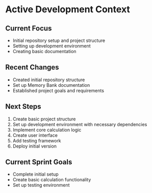 # Active Development Context

## Current Focus
- Initial repository setup and project structure
- Setting up development environment
- Creating basic documentation

## Recent Changes
- Created initial repository structure
- Set up Memory Bank documentation
- Established project goals and requirements

## Next Steps
1. Create basic project structure
2. Set up development environment with necessary dependencies
3. Implement core calculation logic
4. Create user interface
5. Add testing framework
6. Deploy initial version

## Current Sprint Goals
- Complete initial setup
- Create basic calculation functionality
- Set up testing environment 